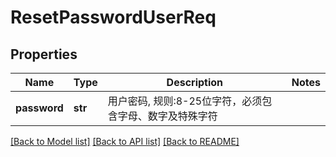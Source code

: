 # ResetPasswordUserReq

## Properties
Name | Type | Description | Notes
------------ | ------------- | ------------- | -------------
**password** | **str** |  用户密码, 规则:8-25位字符，必须包含字母、数字及特殊字符 | 

[[Back to Model list]](../README.md#documentation-for-models) [[Back to API list]](../README.md#documentation-for-api-endpoints) [[Back to README]](../README.md)

